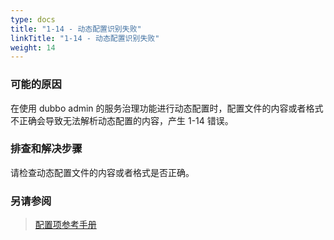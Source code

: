 ```yaml
---
type: docs
title: "1-14 - 动态配置识别失败"
linkTitle: "1-14 - 动态配置识别失败"
weight: 14
---
```


### 可能的原因
 在使用 dubbo admin 的服务治理功能进行动态配置时，配置文件的内容或者格式不正确会导致无法解析动态配置的内容，产生 1-14 错误。
### 排查和解决步骤
 请检查动态配置文件的内容或者格式是否正确。


### 另请参阅
> [配置项参考手册](../../../reference-manual/config/properties)
